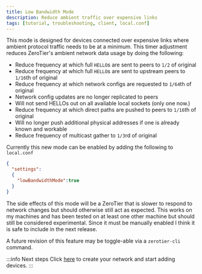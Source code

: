 ```yaml
---
title: Low Bandwidth Mode
description: Reduce ambient traffic over expensive links
tags: [tutorial, troubleshooting, client, local.conf]
---
```


This mode is designed for devices connected over expensive links where ambient protocol traffic needs to be at a minimum. This timer adjustment reduces ZeroTier's ambient network data usage by doing the following:

- Reduce frequency at which full `HELLO`s are sent to peers to `1/2` of original
- Reduce frequency at which full `HELLO`s are sent to upstream peers to `1/16`th of original
- Reduce frequency at which network configs are requested to `1/64`th of original
- Network config updates are no longer replicated to peers
- Will not send HELLOs out on all available local sockets (only one now.)
- Reduce frequency at which direct paths are pushed to peers to `1/16`th of original
- Will no longer push additional physical addresses if one is already known and workable
- Reduce frequency of multicast gather to `1/3`rd of original

Currently this new mode can be enabled by adding the following to `local.conf`

```json
{
  "settings":
  {
    "lowBandwidthMode":true
  }
}
```

The side effects of this mode will be a ZeroTier that is slower to respond to network changes but should otherwise still act as expected. This works on my machines and has been tested on at least one other machine but should still be considered experimental. Since it must be manually enabled I think it is safe to include in the next release.

A future revision of this feature may be toggle-able via a `zerotier-cli` command.

:::info Next steps
Click [here](/start/) to create your network and start adding devices.
:::
